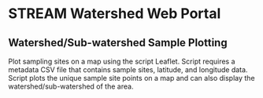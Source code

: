 # STREAM Watershed Web Portal
## Watershed/Sub-watershed Sample Plotting
Plot sampling sites on a map using the script Leaflet. Script requires a metadata CSV file that contains sample sites, latitude, and longitude data. Script plots the unique sample site points on a map and can also display the watershed/sub-watershed of the area.
